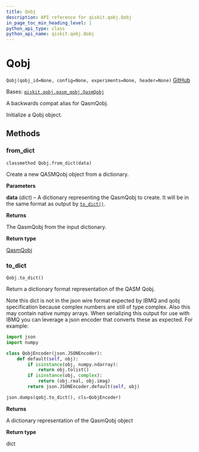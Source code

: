 ```yaml
---
title: Qobj
description: API reference for qiskit.qobj.Qobj
in_page_toc_min_heading_level: 1
python_api_type: class
python_api_name: qiskit.qobj.Qobj
---
```


# Qobj

<span id="qiskit.qobj.Qobj" />

`Qobj(qobj_id=None, config=None, experiments=None, header=None)` [GitHub](https://github.com/qiskit/qiskit/tree/stable/0.22/qiskit/qobj/__init__.py "view source code")

Bases: [`qiskit.qobj.qasm_qobj.QasmQobj`](qiskit.qobj.QasmQobj "qiskit.qobj.qasm_qobj.QasmQobj")

A backwards compat alias for QasmQobj.

Initialize a Qobj object.

## Methods

### from\_dict

<span id="qiskit.qobj.Qobj.from_dict" />

`classmethod Qobj.from_dict(data)`

Create a new QASMQobj object from a dictionary.

**Parameters**

**data** (*dict*) – A dictionary representing the QasmQobj to create. It will be in the same format as output by [`to_dict()`](qiskit.qobj.Qobj#to_dict "qiskit.qobj.Qobj.to_dict").

**Returns**

The QasmQobj from the input dictionary.

**Return type**

[QasmQobj](qiskit.qobj.QasmQobj "qiskit.qobj.QasmQobj")

### to\_dict

<span id="qiskit.qobj.Qobj.to_dict" />

`Qobj.to_dict()`

Return a dictionary format representation of the QASM Qobj.

Note this dict is not in the json wire format expected by IBMQ and qobj specification because complex numbers are still of type complex. Also this may contain native numpy arrays. When serializing this output for use with IBMQ you can leverage a json encoder that converts these as expected. For example:

```python
import json
import numpy

class QobjEncoder(json.JSONEncoder):
    def default(self, obj):
        if isinstance(obj, numpy.ndarray):
            return obj.tolist()
        if isinstance(obj, complex):
            return (obj.real, obj.imag)
        return json.JSONEncoder.default(self, obj)

json.dumps(qobj.to_dict(), cls=QobjEncoder)
```

**Returns**

A dictionary representation of the QasmQobj object

**Return type**

dict

